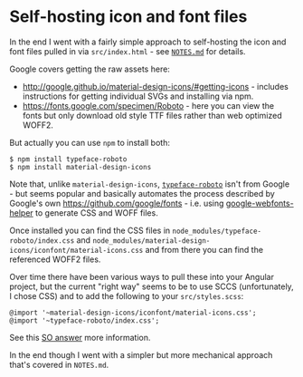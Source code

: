 Self-hosting icon and font files
================================

In the end I went with a fairly simple approach to self-hosting the icon and font files pulled in via `src/index.html` - see [`NOTES.md`](NOTES.md) for details.

Google covers getting the raw assets here:

* http://google.github.io/material-design-icons/#getting-icons - includes instructions for getting individual SVGs and installing via npm.
* https://fonts.google.com/specimen/Roboto - here you can view the fonts but only download old style TTF files rather than web optimized WOFF2.

But actually you can use `npm` to install both:

    $ npm install typeface-roboto
    $ npm install material-design-icons

Note that, unlike `material-design-icons`, [`typeface-roboto`](https://github.com/KyleAMathews/typefaces/tree/master/packages/roboto) isn't from Google - but seems popular and basically automates the process described by Google's own https://github.com/google/fonts - i.e. using [google-webfonts-helper](https://github.com/majodev/google-webfonts-helper) to generate CSS and WOFF files.

Once installed you can find the CSS files in `node_modules/typeface-roboto/index.css` and `node_modules/material-design-icons/iconfont/material-icons.css` and from there you can find the referenced WOFF2 files.

Over time there have been various ways to pull these into your Angular project, but the current "right way" seems to be to use SCCS (unfortunately, I chose CSS) and to add the following to your `src/styles.scss`:

    @import '~material-design-icons/iconfont/material-icons.css';
    @import '~typeface-roboto/index.css';

See this [SO answer](https://stackoverflow.com/a/53575087/245602) more information.

In the end though I went with a simpler but more mechanical approach that's covered in `NOTES.md`.
